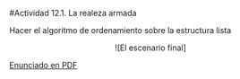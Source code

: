#Actividad 12.1. La realeza armada

Hacer el algoritmo de ordenamiento sobre la estructura lista

<center>
![El escenario final]
</center>


[Enunciado en PDF][PDF]

[PDF]: 
https://raw.githubusercontent.com/gobstones/laprogramacionysudidactica2/master/Proyectos/